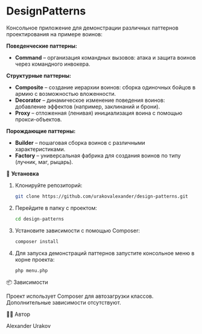 # DesignPatterns

Консольное приложение для демонстрации различных паттернов проектирования на примере воинов:

**Поведенческие паттерны:**

- **Command** – организация командных вызовов: атака и защита воинов через командного инвокера.

**Структурные паттерны:**

- **Composite** – создание иерархии воинов: сборка одиночных бойцов в армию с возможностью вложенности.
- **Decorator** – динамическое изменение поведения воинов: добавление эффектов (например, заклинаний и брони).
- **Proxy** – отложенная (ленивая) инициализация воина с помощью прокси-объектов.

**Порождающие паттерны:**

- **Builder** – пошаговая сборка воинов с различными характеристиками.
- **Factory** – универсальная фабрика для создания воинов по типу (лучник, маг, рыцарь).

🚀 **Установка**

1. Клонируйте репозиторий:

   ```bash
   git clone https://github.com/urakovalexander/design-patterns.git

2. Перейдите в папку с проектом:

   ```bash
   cd design-patterns
   
3. Установите зависимости с помощью Composer:

    ```bash
    composer install

4. Для запуска демонстраций паттернов запустите консольное меню в корне проекта:
    ```bash
    php menu.php

📦 Зависимости

Проект использует Composer для автозагрузки классов. Дополнительные зависимости отсутствуют.

🧑‍💻 Автор

Alexander Urakov
